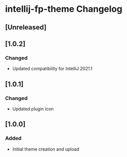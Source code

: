 <!-- Keep a Changelog guide -> https://keepachangelog.com -->

# intellij-fp-theme Changelog

## [Unreleased]
## [1.0.2]
### Changed
- Updated compatibility for IntelliJ 2021.1

## [1.0.1]
### Changed
- Updated plugin icon

## [1.0.0]
### Added
- Initial theme creation and upload
